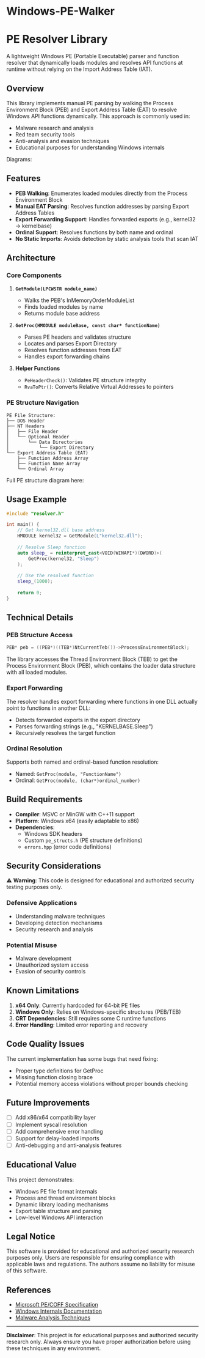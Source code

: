 # Windows-PE-Walker
# PE Resolver Library

A lightweight Windows PE (Portable Executable) parser and function resolver that dynamically loads modules and resolves API functions at runtime without relying on the Import Address Table (IAT).

## Overview

This library implements manual PE parsing by walking the Process Environment Block (PEB) and Export Address Table (EAT) to resolve Windows API functions dynamically. This approach is commonly used in:

- Malware research and analysis
- Red team security tools
- Anti-analysis and evasion techniques
- Educational purposes for understanding Windows internals

Diagrams: 

## Features

- **PEB Walking**: Enumerates loaded modules directly from the Process Environment Block
- **Manual EAT Parsing**: Resolves function addresses by parsing Export Address Tables
- **Export Forwarding Support**: Handles forwarded exports (e.g., kernel32 → kernelbase)
- **Ordinal Support**: Resolves functions by both name and ordinal
- **No Static Imports**: Avoids detection by static analysis tools that scan IAT

## Architecture

### Core Components

1. **`GetModule(LPCWSTR module_name)`**
   - Walks the PEB's InMemoryOrderModuleList
   - Finds loaded modules by name
   - Returns module base address

2. **`GetProc(HMODULE moduleBase, const char* functionName)`**
   - Parses PE headers and validates structure
   - Locates and parses Export Directory
   - Resolves function addresses from EAT
   - Handles export forwarding chains

3. **Helper Functions**
   - `PeHeaderCheck()`: Validates PE structure integrity
   - `RvaToPtr()`: Converts Relative Virtual Addresses to pointers

### PE Structure Navigation

```
PE File Structure:
├── DOS Header
├── NT Headers
│   ├── File Header
│   └── Optional Header
│       └── Data Directories
│           └── Export Directory
└── Export Address Table (EAT)
    ├── Function Address Array
    ├── Function Name Array
    └── Ordinal Array
```
Full PE structure diagram here: 
## Usage Example

```cpp
#include "resolver.h"

int main() {
    // Get kernel32.dll base address
    HMODULE kernel32 = GetModule(L"kernel32.dll");
    
    // Resolve Sleep function
    auto sleep_ = reinterpret_cast<VOID(WINAPI*)(DWORD)>(
        GetProc(kernel32, "Sleep")
    );
    
    // Use the resolved function
    sleep_(1000);
    
    return 0;
}
```

## Technical Details

### PEB Structure Access
```cpp
PEB* peb = ((PEB*)((TEB*)NtCurrentTeb())->ProcessEnvironmentBlock);
```

The library accesses the Thread Environment Block (TEB) to get the Process Environment Block (PEB), which contains the loader data structure with all loaded modules.

### Export Forwarding
The resolver handles export forwarding where functions in one DLL actually point to functions in another DLL:
- Detects forwarded exports in the export directory
- Parses forwarding strings (e.g., "KERNELBASE.Sleep")
- Recursively resolves the target function

### Ordinal Resolution
Supports both named and ordinal-based function resolution:
- Named: `GetProc(module, "FunctionName")`
- Ordinal: `GetProc(module, (char*)ordinal_number)`

## Build Requirements

- **Compiler**: MSVC or MinGW with C++11 support
- **Platform**: Windows x64 (easily adaptable to x86)
- **Dependencies**: 
  - Windows SDK headers
  - Custom `pe_structs.h` (PE structure definitions)
  - `errors.hpp` (error code definitions)

## Security Considerations

⚠️ **Warning**: This code is designed for educational and authorized security testing purposes only.

### Defensive Applications
- Understanding malware techniques
- Developing detection mechanisms
- Security research and analysis

### Potential Misuse
- Malware development
- Unauthorized system access
- Evasion of security controls

## Known Limitations

1. **x64 Only**: Currently hardcoded for 64-bit PE files
2. **Windows Only**: Relies on Windows-specific structures (PEB/TEB)
3. **CRT Dependencies**: Still requires some C runtime functions
4. **Error Handling**: Limited error reporting and recovery

## Code Quality Issues

The current implementation has some bugs that need fixing:
- Proper type definitions for GetProc
- Missing function closing brace
- Potential memory access violations without proper bounds checking

## Future Improvements

- [ ] Add x86/x64 compatibility layer
- [ ] Implement syscall resolution
- [ ] Add comprehensive error handling
- [ ] Support for delay-loaded imports
- [ ] Anti-debugging and anti-analysis features

## Educational Value

This project demonstrates:
- Windows PE file format internals
- Process and thread environment blocks
- Dynamic library loading mechanisms
- Export table structure and parsing
- Low-level Windows API interaction

## Legal Notice

This software is provided for educational and authorized security research purposes only. Users are responsible for ensuring compliance with applicable laws and regulations. The authors assume no liability for misuse of this software.

## References

- [Microsoft PE/COFF Specification](https://docs.microsoft.com/en-us/windows/win32/debug/pe-format)
- [Windows Internals Documentation](https://docs.microsoft.com/en-us/sysinternals/resources/windows-internals)
- [Malware Analysis Techniques](https://www.sans.org/white-papers/malware-analysis/)

---

**Disclaimer**: This project is for educational purposes and authorized security research only. Always ensure you have proper authorization before using these techniques in any environment.
